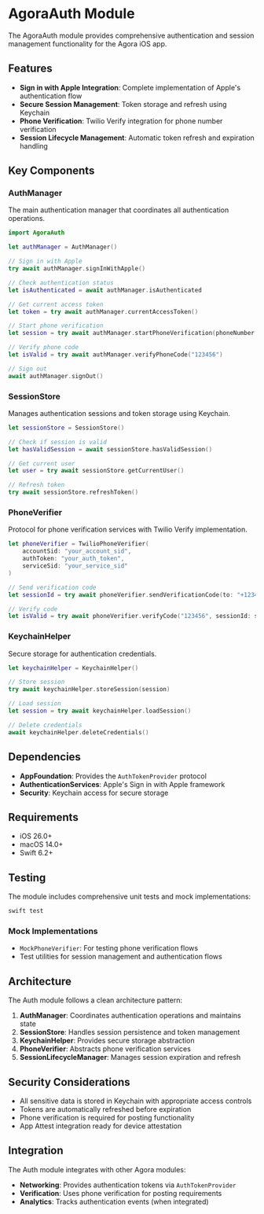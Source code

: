# AgoraAuth Module

The AgoraAuth module provides comprehensive authentication and session management functionality for the Agora iOS app.

## Features

- **Sign in with Apple Integration**: Complete implementation of Apple's authentication flow
- **Secure Session Management**: Token storage and refresh using Keychain
- **Phone Verification**: Twilio Verify integration for phone number verification
- **Session Lifecycle Management**: Automatic token refresh and expiration handling

## Key Components

### AuthManager
The main authentication manager that coordinates all authentication operations.

```swift
import AgoraAuth

let authManager = AuthManager()

// Sign in with Apple
try await authManager.signInWithApple()

// Check authentication status
let isAuthenticated = await authManager.isAuthenticated

// Get current access token
let token = try await authManager.currentAccessToken()

// Start phone verification
let session = try await authManager.startPhoneVerification(phoneNumber: "+1234567890")

// Verify phone code
let isValid = try await authManager.verifyPhoneCode("123456")

// Sign out
await authManager.signOut()
```

### SessionStore
Manages authentication sessions and token storage using Keychain.

```swift
let sessionStore = SessionStore()

// Check if session is valid
let hasValidSession = await sessionStore.hasValidSession()

// Get current user
let user = try await sessionStore.getCurrentUser()

// Refresh token
try await sessionStore.refreshToken()
```

### PhoneVerifier
Protocol for phone verification services with Twilio Verify implementation.

```swift
let phoneVerifier = TwilioPhoneVerifier(
    accountSid: "your_account_sid",
    authToken: "your_auth_token",
    serviceSid: "your_service_sid"
)

// Send verification code
let sessionId = try await phoneVerifier.sendVerificationCode(to: "+1234567890")

// Verify code
let isValid = try await phoneVerifier.verifyCode("123456", sessionId: sessionId)
```

### KeychainHelper
Secure storage for authentication credentials.

```swift
let keychainHelper = KeychainHelper()

// Store session
try await keychainHelper.storeSession(session)

// Load session
let session = try await keychainHelper.loadSession()

// Delete credentials
await keychainHelper.deleteCredentials()
```

## Dependencies

- **AppFoundation**: Provides the `AuthTokenProvider` protocol
- **AuthenticationServices**: Apple's Sign in with Apple framework
- **Security**: Keychain access for secure storage

## Requirements

- iOS 26.0+
- macOS 14.0+
- Swift 6.2+

## Testing

The module includes comprehensive unit tests and mock implementations:

```bash
swift test
```

### Mock Implementations

- `MockPhoneVerifier`: For testing phone verification flows
- Test utilities for session management and authentication flows

## Architecture

The Auth module follows a clean architecture pattern:

1. **AuthManager**: Coordinates authentication operations and maintains state
2. **SessionStore**: Handles session persistence and token management
3. **KeychainHelper**: Provides secure storage abstraction
4. **PhoneVerifier**: Abstracts phone verification services
5. **SessionLifecycleManager**: Manages session expiration and refresh

## Security Considerations

- All sensitive data is stored in Keychain with appropriate access controls
- Tokens are automatically refreshed before expiration
- Phone verification is required for posting functionality
- App Attest integration ready for device attestation

## Integration

The Auth module integrates with other Agora modules:

- **Networking**: Provides authentication tokens via `AuthTokenProvider`
- **Verification**: Uses phone verification for posting requirements
- **Analytics**: Tracks authentication events (when integrated)